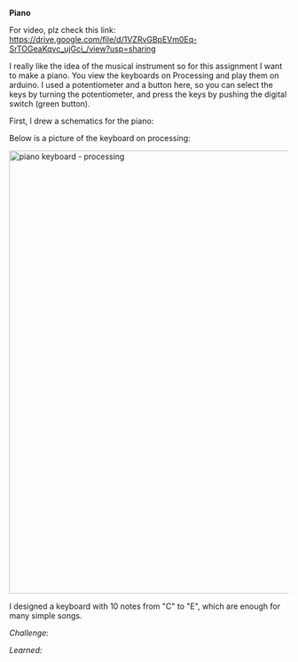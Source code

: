 **Piano**

For video, plz check this link: https://drive.google.com/file/d/1VZRvGBpEVm0Eq-SrTOGeaKqvc_ujGci_/view?usp=sharing

I really like the idea of the musical instrument so for this assignment I want to make a piano. You view the keyboards on Processing and play them on arduino. I used a potentiometer and a button here, so you can select the keys by turning the potentiometer, and press the keys by pushing the digital switch (green button). 

First, I drew a schematics for the piano:


Below is a picture of the keyboard on processing:

<img width="799" alt="piano keyboard - processing" src="https://user-images.githubusercontent.com/89835320/142864009-68236124-2b94-4e1f-abed-224427f4e3cc.png">

I designed a keyboard with 10 notes from "C" to "E", which are enough for many simple songs.


*Challenge:*

*Learned:*



